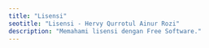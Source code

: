```yaml
---
title: "Lisensi"
seotitle: "Lisensi - Hervy Qurrotul Ainur Rozi"
description: "Memahami lisensi dengan Free Software."
---
```

